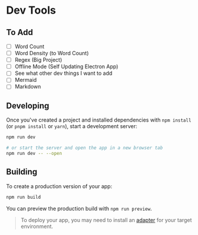 # Dev Tools

## To Add
- [ ] Word Count
- [ ] Word Density (to Word Count)
- [ ] Regex (Big Project)
- [ ] Offline Mode (Self Updating Electron App)
- [ ] See what other dev things I want to add
- [ ] Mermaid
- [ ] Markdown

## Developing

Once you've created a project and installed dependencies with `npm install` (or `pnpm install` or `yarn`), start a development server:

```bash
npm run dev

# or start the server and open the app in a new browser tab
npm run dev -- --open
```

## Building

To create a production version of your app:

```bash
npm run build
```

You can preview the production build with `npm run preview`.

> To deploy your app, you may need to install an [adapter](https://kit.svelte.dev/docs/adapters) for your target environment.
